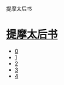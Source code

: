 ﻿




 提摩太后书



[](bible/../)
=============

[提摩太后书](bible/index.md)
==================


* [0](bible/2TI00.md)
* [1](bible/2TI01.md)
* [2](bible/2TI02.md)
* [3](bible/2TI03.md)
* [4](bible/2TI04.md)

